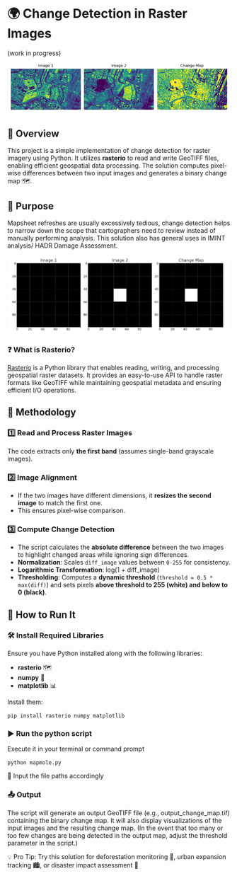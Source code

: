 # 🌍 Change Detection in Raster Images 
(work in progress)
<div align="center">
  <img src="./readme/sample.png"></img>
</div>

## 📝 Overview
This project is a simple implementation of change detection for raster imagery using Python. It utilizes **rasterio** to read and write GeoTIFF files, enabling efficient geospatial data processing. The solution computes pixel-wise differences between two input images and generates a binary change map 🗺️. 

## 🎯 Purpose
Mapsheet refreshes are usually excessively tedious, change detection helps to narrow down the scope that cartographers need to review instead of manually performing analysis. This solution also has general uses in IMINT analysis/ HADR Damage Assessment.

<div align="center">
  <img src="./readme/theory.png"></img>
</div>

### ❓ What is Rasterio?
[Rasterio](https://rasterio.readthedocs.io/) is a Python library that enables reading, writing, and processing geospatial raster datasets. It provides an easy-to-use API to handle raster formats like GeoTIFF while maintaining geospatial metadata and ensuring efficient I/O operations.

## 📄 Methodology

### **1️⃣ Read and Process Raster Images**
The code extracts only **the first band** (assumes single-band grayscale images). 

### **2️⃣ Image Alignment**
- If the two images have different dimensions, it **resizes the second image** to match the first one.  
- This ensures pixel-wise comparison.  

### **3️⃣ Compute Change Detection**
- The script calculates the **absolute difference** between the two images to highlight changed areas while ignoring sign differences.
- **Normalization**: Scales `diff_image` values between `0-255` for consistency.  
- **Logarithmic Transformation**: log(1 + diff_image)
- **Thresholding**:  Computes a **dynamic threshold** (`threshold = 0.5 * max(diff)`) and sets pixels **above threshold to 255 (white) and below to 0 (black)**.  

## 🚀 How to Run It

### 🛠️ Install Required Libraries
Ensure you have Python installed along with the following libraries:

- **rasterio** 🗺️
- **numpy** 🔢
- **matplotlib** 📊

Install them:
```
pip install rasterio numpy matplotlib
```

### ▶️ Run the python script
Execute it in your terminal or command prompt
```
python mapmole.py
```
📂 Input the file paths accordingly

### 📤 Output

The script will generate an output GeoTIFF file (e.g., output_change_map.tif) containing the binary change map.
It will also display visualizations of the input images and the resulting change map.
(In the event that too many or too few changes are being detected in the output map, adjust the threshold parameter in the script.)

💡 Pro Tip: Try this solution for deforestation monitoring 🌳, urban expansion tracking 🏙️, or disaster impact assessment 🌊




